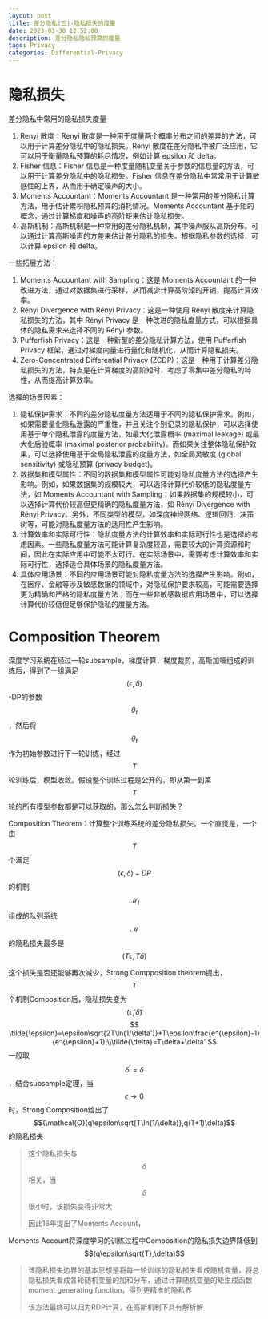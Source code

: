 ```yaml
---
layout: post
title: 差分隐私(三)-隐私损失的度量
date: 2023-03-30 12:52:00
description: 差分隐私隐私预算的度量
tags: Privacy
categories: Differential-Privacy
---
```




# 隐私损失

差分隐私中常用的隐私损失度量

1. Renyi 散度：Renyi 散度是一种用于度量两个概率分布之间的差异的方法，可以用于计算差分隐私中的隐私损失。Renyi 散度在差分隐私中被广泛应用，它可以用于衡量隐私预算的耗尽情况，例如计算 epsilon 和 delta。
2. Fisher 信息：Fisher 信息是一种度量随机变量关于参数的信息量的方法，可以用于计算差分隐私中的隐私损失。Fisher 信息在差分隐私中常常用于计算敏感性的上界，从而用于确定噪声的大小。
3. Moments Accountant：Moments Accountant 是一种常用的差分隐私计算方法，用于估计累积隐私预算的消耗情况。Moments Accountant 基于矩的概念，通过计算梯度和噪声的高阶矩来估计隐私损失。
4. 高斯机制：高斯机制是一种常用的差分隐私机制，其中噪声服从高斯分布。可以通过计算高斯噪声的方差来估计差分隐私的损失。根据隐私参数的选择，可以计算 epsilon 和 delta。

一些拓展方法：

1. Moments Accountant with Sampling：这是 Moments Accountant 的一种改进方法，通过对数据集进行采样，从而减少计算高阶矩的开销，提高计算效率。
2. Rényi Divergence with Rényi Privacy：这是一种使用 Rényi 散度来计算隐私损失的方法，其中 Rényi Privacy 是一种改进的隐私度量方式，可以根据具体的隐私需求来选择不同的 Rényi 参数。
3. Pufferfish Privacy：这是一种新型的差分隐私计算方法，使用 Pufferfish Privacy 框架，通过对梯度向量进行量化和随机化，从而计算隐私损失。
4. Zero-Concentrated Differential Privacy (ZCDP)：这是一种用于计算差分隐私损失的方法，特点是在计算梯度的高阶矩时，考虑了零集中差分隐私的特性，从而提高计算效率。

选择的场景因素：

1. 隐私保护需求：不同的差分隐私度量方法适用于不同的隐私保护需求。例如，如果需要量化隐私泄露的严重性，并且关注个别记录的隐私保护，可以选择使用基于单个隐私泄露的度量方法，如最大化泄露概率 (maximal leakage) 或最大化后验概率 (maximal posterior probability)。而如果关注整体隐私保护效果，可以选择使用基于全局隐私泄露的度量方法，如全局灵敏度 (global sensitivity) 或隐私预算 (privacy budget)。
2. 数据集和模型属性：不同的数据集和模型属性可能对隐私度量方法的选择产生影响。例如，如果数据集的规模较大，可以选择计算代价较低的隐私度量方法，如 Moments Accountant with Sampling；如果数据集的规模较小，可以选择计算代价较高但更精确的隐私度量方法，如 Rényi Divergence with Rényi Privacy。另外，不同类型的模型，如深度神经网络、逻辑回归、决策树等，可能对隐私度量方法的适用性产生影响。
3. 计算效率和实际可行性：隐私度量方法的计算效率和实际可行性也是选择的考虑因素。一些隐私度量方法可能计算复杂度较高，需要较大的计算资源和时间，因此在实际应用中可能不太可行。在实际场景中，需要考虑计算效率和实际可行性，选择适合具体场景的隐私度量方法。
4. 具体应用场景：不同的应用场景可能对隐私度量方法的选择产生影响。例如，在医疗、金融等涉及敏感数据的领域中，对隐私保护要求较高，可能需要选择更为精确和严格的隐私度量方法；而在一些非敏感数据应用场景中，可以选择计算代价较低但足够保护隐私的度量方法。



# Composition Theorem

深度学习系统在经过一轮subsample，梯度计算，梯度裁剪，高斯加噪组成的训练后，得到了一组满足$$(\epsilon,\delta)$$-DP的参数$$\theta_t$$，然后将$$\theta_t$$作为初始参数进行下一轮训练，经过$$T$$轮训练后，模型收敛。假设整个训练过程是公开的，即从第一到第$$T$$轮的所有模型参数都是可以获取的，那么怎么判断损失？

Composition Theorem：计算整个训练系统的差分隐私损失。一个直觉是，一个由$$T$$个满足$$(\epsilon,\delta)-DP$$的机制$$\mathcal M_t$$组成的队列系统$$\mathcal M$$的隐私损失最多是$$(T\epsilon,T\delta)$$

这个损失是否还能够再次减少，Strong Compposition theorem提出，$$T$$个机制Composition后，隐私损失变为$$(\tilde \epsilon,\tilde \delta)$$
$$
\tilde{\epsilon}=\epsilon\sqrt{2T\ln(1/\delta')}+T\epsilon\frac{e^{\epsilon}-1}{e^{\epsilon}+1};\\\tilde{\delta}=T\delta+\delta'
$$
一般取$$\delta^\prime=\delta$$，结合subsample定理，当$$\epsilon\rightarrow 0$$时，Strong Composition给出了$$(\mathcal{O}(q\epsilon\sqrt{T\ln(1/\delta)},q(T+1)\delta)$$的隐私损失

> 这个隐私损失与$$\delta$$相关，当$$\delta$$很小时，该损失变得非常大
>
> 因此16年提出了Moments Account，

Moments Account将深度学习的训练过程中Composition的隐私损失边界降低到$$(q\epsilon\sqrt{T},\delta)$$

> 该隐私损失边界的基本思想是将每一轮训练的隐私损失看成随机变量，将总隐私损失看成各轮随机变量的加和分布，通过计算随机变量的矩生成函数moment generating function，得到更精准的隐私界
>
> 该方法最终可以归为RDP计算，在高斯机制下具有解析解
